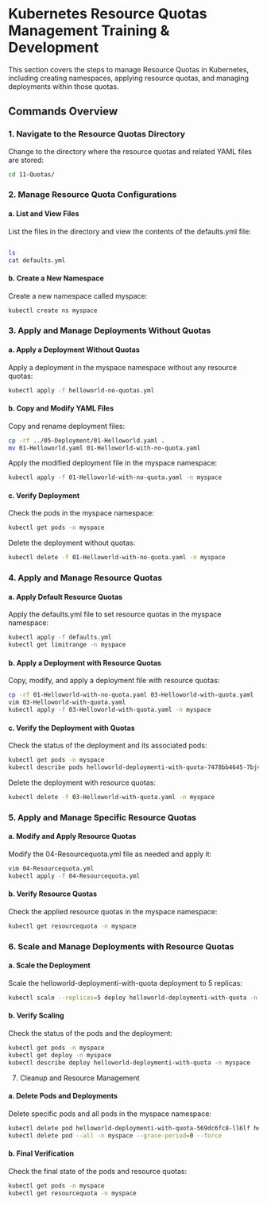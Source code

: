 # Kubernetes Resource Quotas Management Training & Development

This section covers the steps to manage Resource Quotas in Kubernetes, including creating namespaces, applying resource quotas, and managing deployments within those quotas.

## Commands Overview

### 1. Navigate to the Resource Quotas Directory

Change to the directory where the resource quotas and related YAML files are stored:

```bash
cd 11-Quotas/
```

### 2. Manage Resource Quota Configurations
#### a. List and View Files

List the files in the directory and view the contents of the defaults.yml file:

```bash

ls
cat defaults.yml
```

#### b. Create a New Namespace

Create a new namespace called myspace:

```bash
kubectl create ns myspace
```

### 3. Apply and Manage Deployments Without Quotas
#### a. Apply a Deployment Without Quotas

Apply a deployment in the myspace namespace without any resource quotas:

```bash
kubectl apply -f helloworld-no-quotas.yml
```

#### b. Copy and Modify YAML Files

Copy and rename deployment files:

```bash
cp -rf ../05-Deployment/01-Helloworld.yaml .
mv 01-Helloworld.yaml 01-Helloworld-with-no-quota.yaml
```
Apply the modified deployment file in the myspace namespace:

```bash
kubectl apply -f 01-Helloworld-with-no-quota.yaml -n myspace
```
#### c. Verify Deployment

Check the pods in the myspace namespace:

```bash
kubectl get pods -n myspace
```
Delete the deployment without quotas:

```bash
kubectl delete -f 01-Helloworld-with-no-quota.yaml -n myspace
```
### 4. Apply and Manage Resource Quotas
#### a. Apply Default Resource Quotas

Apply the defaults.yml file to set resource quotas in the myspace namespace:

```bash
kubectl apply -f defaults.yml
kubectl get limitrange -n myspace
```
#### b. Apply a Deployment with Resource Quotas

Copy, modify, and apply a deployment file with resource quotas:

```bash
cp -rf 01-Helloworld-with-no-quota.yaml 03-Helloworld-with-quota.yaml
vim 03-Helloworld-with-quota.yaml
kubectl apply -f 03-Helloworld-with-quota.yaml -n myspace
```
#### c. Verify the Deployment with Quotas

Check the status of the deployment and its associated pods:

```bash
kubectl get pods -n myspace
kubectl describe pods helloworld-deploymenti-with-quota-7478bb4645-7bjvx -n myspace
```
Delete the deployment with resource quotas:

```bash
kubectl delete -f 03-Helloworld-with-quota.yaml -n myspace
```
### 5. Apply and Manage Specific Resource Quotas
#### a. Modify and Apply Resource Quotas

Modify the 04-Resourcequota.yml file as needed and apply it:

```bash
vim 04-Resourcequota.yml
kubectl apply -f 04-Resourcequota.yml
```
#### b. Verify Resource Quotas

Check the applied resource quotas in the myspace namespace:

```bash
kubectl get resourcequota -n myspace
```
### 6. Scale and Manage Deployments with Resource Quotas
#### a. Scale the Deployment

Scale the helloworld-deploymenti-with-quota deployment to 5 replicas:

```bash
kubectl scale --replicas=5 deploy helloworld-deploymenti-with-quota -n myspace
```
#### b. Verify Scaling

Check the status of the pods and the deployment:

```bash
kubectl get pods -n myspace
kubectl get deploy -n myspace
kubectl describe deploy helloworld-deploymenti-with-quota -n myspace
```

7. Cleanup and Resource Management
#### a. Delete Pods and Deployments

Delete specific pods and all pods in the myspace namespace:

```bash
kubectl delete pod helloworld-deploymenti-with-quota-569dc6fc8-ll6lf helloworld-deploymenti-with-quota-569dc6fc8-xzvv4 -n myspace
kubectl delete pod --all -n myspace --grace-period=0 --force
```

#### b. Final Verification

Check the final state of the pods and resource quotas:

```bash
kubectl get pods -n myspace
kubectl get resourcequota -n myspace
```
